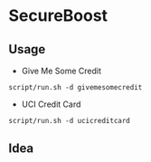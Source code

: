# SecureBoost

## Usage

- Give Me Some Credit

```
script/run.sh -d givemesomecredit
```

- UCI Credit Card

```
script/run.sh -d ucicreditcard
```

## Idea

